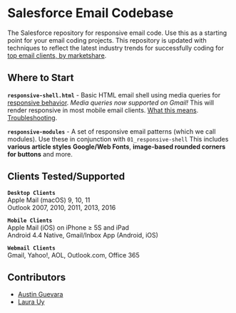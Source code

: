 <!-- <a href="https://www.salesforce.com/products/marketing-cloud/overview/">
<img src="https://c2.sfdcstatic.com/content/dam/web/en_us/www/images/nav/salesforce-logo.png" alt="Salesforce logo" width="484" height="71" align="left" hspace="10" vspace="6">
</a>
<br><br><br><br> -->

# Salesforce Email Codebase

The Salesforce repository for responsive email code. Use this as a starting point for your email coding projects. This repository is updated with techniques to reflect the latest industry trends for successfully coding for [top email clients, by marketshare](http://emailclientmarketshare.com/).

## Where to Start

**`responsive-shell.html`** - Basic HTML email shell using media queries for [responsive behavior](https://www.salesforce.com/products/marketing-cloud/resources/email-design-toolkit/). _Media queries now supported on Gmail!_ This will render responsive in most mobile email clients. [What this means](https://litmus.com/blog/gmail-to-support-responsive-email-design). [Troubleshooting](https://emails.hteumeuleu.com/troubleshooting-gmails-responsive-design-support-ad124178bf81).

**`responsive-modules`** - A set of responsive email patterns (which we call modules). Use these in conjunction with `01_responsive-shell` This includes **various article styles** **Google/Web Fonts**, **image-based rounded corners for buttons** and more.

## Clients Tested/Supported

**`Desktop Clients`**<br>
Apple Mail (macOS) 9, 10, 11<br>
Outlook 2007, 2010, 2011, 2013, 2016<br>

**`Mobile Clients`**<br>
Apple Mail (iOS) on iPhone ≥ 5S and iPad<br>
Android 4.4 Native, Gmail/Inbox App (Android, iOS)<br>

**`Webmail Clients`**<br>
Gmail, Yahoo!, AOL, Outlook.com, Office 365<br>

## Contributors

* [Austin Guevara](https://github.com/austin-guevara)
* [Laura Uy](https://github.com/lauralynnuy)
